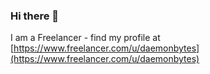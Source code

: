 ### Hi there 👋

I am a Freelancer - find my profile at [https://www.freelancer.com/u/daemonbytes](https://www.freelancer.com/u/daemonbytes)

